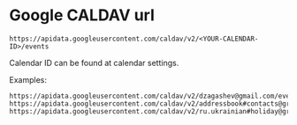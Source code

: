 # Google CALDAV url

`https://apidata.googleusercontent.com/caldav/v2/<YOUR-CALENDAR-ID>/events`

Calendar ID can be found at calendar settings.

Examples:

```
https://apidata.googleusercontent.com/caldav/v2/dzagashev@gmail.com/events
https://apidata.googleusercontent.com/caldav/v2/addressbook#contacts@group.v.calendar.google.com/events
https://apidata.googleusercontent.com/caldav/v2/ru.ukrainian#holiday@group.v.calendar.google.com/events
```
